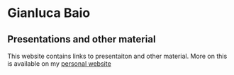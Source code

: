# Gianluca Baio

## Presentations and other material
This website contains links to presentaiton and other material. More on this is available on my [personal website](www.statistica.it/gianluca)
